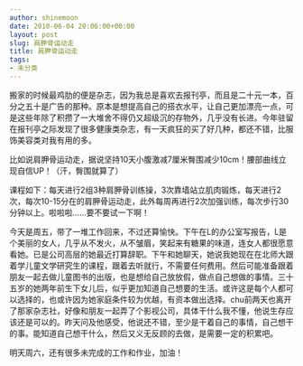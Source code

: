 ```yaml
---
author: shinemoon
date: 2010-06-04 20:06:00+00:00
layout: post
slug: 肩胛骨运动走
title: 肩胛骨运动走
tags:
- 未分类
---
```


搬家的时候最鸡肋的便是杂志，因为我总是喜欢去报刊亭，而且是二十元一本，百分之五十是广告的那种。原本是想提高自己的搭衣水平，让自己更加漂亮一点，可是这些年除了积攒了一大堆舍不得仍又超级沉的存物外，几乎没有长进。今年驻留在报刊亭之际发现了很多健康类杂志，有一天疯狂的买了好几种，都还不错，比服饰美容类对我有用的多。  
  
比如说肩胛骨运动走，据说坚持10天小腹激减7厘米臀围减少10cm！腰部曲线立现自信UP！（汗，臀围就算了）  
  
课程如下：每天进行2组3种肩胛骨训练操，3次靠墙站立肌肉锻炼，每天进行2次，每次10-15分在的肩胛骨运动走，此外每周再进行2次加强训练，每次步行30分钟以上。啦啦啦……要不要试一下啊！  
  
今天是周五，带了一堆工作回来，不过还算愉快。下午在L的办公室写报告，L是个美丽的女人，几乎从不发火，从不皱眉，笑起来有糖果的味道，连女人都很愿意看她。已是公司高层的她最近打算辞职。下午和她聊天，她说我她现在在北师大跟着学儿童文学研究生的课程，跟着去听就行，不需要任何费用。然后可能准备跟着朋友一起去做儿童图书的出版，也是想给自己放放假，做点自己想做的事情。三十五岁的她两年前生下女儿后，似乎更加知道自己想要的生活。或许这是每个人都可以选择的，也或许因为她家庭条件较为优越，有资本做出选择。chu前两天也离开了那家杂志社，好像和朋友一起弄了个影视公司，具体干什么我不懂，他说生存应该还是可以的。昨天问及他感受，他说还不错，至少是干着自己的事情，自己想干的事。能知道自己想干什么，然后又义无反顾的去做，是需要一定的积累吧。  
  
明天周六，还有很多未完成的工作和作业，加油！
